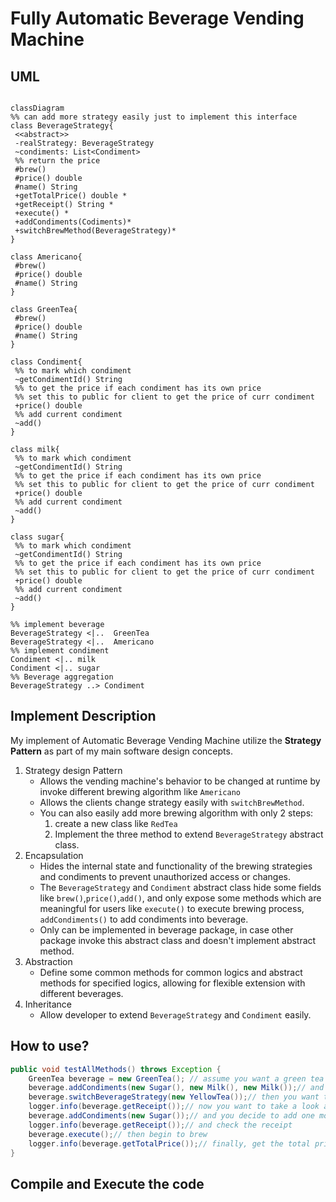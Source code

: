 # Fully Automatic Beverage Vending Machine

## UML

```mermaid

classDiagram
%% can add more strategy easily just to implement this interface
class BeverageStrategy{
 <<abstract>>
 -realStrategy: BeverageStrategy
 ~condiments: List<Condiment>
 %% return the price
 #brew()
 #price() double
 #name() String
 +getTotalPrice() double *
 +getReceipt() String *
 +execute() *
 +addCondiments(Codiments)*
 +switchBrewMethod(BeverageStrategy)*
}

class Americano{
 #brew()
 #price() double
 #name() String
}

class GreenTea{
 #brew()
 #price() double
 #name() String
}

class Condiment{
 %% to mark which condiment
 ~getCondimentId() String
 %% to get the price if each condiment has its own price
 %% set this to public for client to get the price of curr condiment
 +price() double
 %% add current condiment
 ~add()
}

class milk{
 %% to mark which condiment
 ~getCondimentId() String
 %% to get the price if each condiment has its own price
 %% set this to public for client to get the price of curr condiment
 +price() double
 %% add current condiment
 ~add()
}

class sugar{
 %% to mark which condiment
 ~getCondimentId() String
 %% to get the price if each condiment has its own price
 %% set this to public for client to get the price of curr condiment
 +price() double
 %% add current condiment
 ~add()
}

%% implement beverage
BeverageStrategy <|..  GreenTea
BeverageStrategy <|..  Americano
%% implement condiment
Condiment <|.. milk
Condiment <|.. sugar
%% Beverage aggregation
BeverageStrategy ..> Condiment

```

## Implement Description

My implement of Automatic Beverage Vending Machine utilize the **Strategy Pattern** as part of my main software design
concepts.

1. Strategy design Pattern
    - Allows the vending machine's behavior to be changed at runtime by invoke different brewing algorithm
      like `Americano`
    - Allows the clients change strategy easily with `switchBrewMethod`.
    - You can also easily add more brewing algorithm with only 2 steps:
        1. create a new class like `RedTea`
        2. Implement the three method to extend `BeverageStrategy` abstract class.
2. Encapsulation
    - Hides the internal state and functionality of the brewing strategies and condiments to prevent unauthorized access
      or changes.
    - The `BeverageStrategy` and `Condiment` abstract class hide some fields like `brew()`,`price()`,`add()`, and only
      expose some methods which are meaningful for users like `execute()` to execute brewing process, `addCondiments()`
      to add condiments into beverage.
    - Only can be implemented in beverage package, in case other package invoke this abstract class and doesn't
      implement abstract method.
3. Abstraction
    - Define some common methods for common logics and abstract methods for specified logics, allowing for flexible
      extension with different beverages.
4. Inheritance
    - Allow developer to extend `BeverageStrategy` and `Condiment` easily.

## How to use?

```java
public void testAllMethods() throws Exception {
    GreenTea beverage = new GreenTea(); // assume you want a green tea
    beverage.addCondiments(new Sugar(), new Milk(), new Milk());// and ass some condiments
    beverage.switchBeverageStrategy(new YellowTea());// then you want to change to yellow tea
    logger.info(beverage.getReceipt());// now you want to take a look at the receipt base on your chose
    beverage.addCondiments(new Sugar());// and you decide to add one more sugar
    logger.info(beverage.getReceipt());// and check the receipt
    beverage.execute();// then begin to brew
    logger.info(beverage.getTotalPrice());// finally, get the total price
}
```

## Compile and Execute the code


